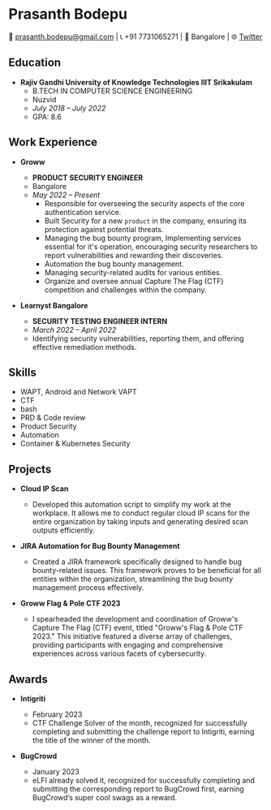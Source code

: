 # Prasanth Bodepu
📧 prasanth.bodepu@gmail.com | 📞 +91 7731065271 | 📍 Bangalore | 🌐 [Twitter](https://twitter.com/_0xPb)

## Education
- **Rajiv Gandhi University of Knowledge Technologies IIIT Srikakulam**
  - B.TECH IN COMPUTER SCIENCE ENGINEERING
  - Nuzvid
  - *July 2018 – July 2022*
  - GPA: 8.6

## Work Experience
- **Groww**
  - **PRODUCT SECURITY ENGINEER**
  - Bangalore
  - *May 2022 – Present*
    - Responsible for overseeing the security aspects of the core authentication service.
    - Built Security for a new `product` in the company, ensuring its protection against potential threats.
    - Managing the bug bounty program, Implementing services essential for it's operation, encouraging security researchers to report vulnerabilities and rewarding their discoveries.
    -  Automation the bug bounty management.
    - Managing security-related audits for various entities.
    - Organize and oversee annual Capture The Flag (CTF) competition and challenges within the company.

- **Learnyst Bangalore**
  - **SECURITY TESTING ENGINEER INTERN**
  - *March 2022 – April 2022*
  - Identifying security vulnerabilities, reporting them, and offering effective remediation methods.

## Skills
- WAPT, Android and Network VAPT
- CTF
- bash
- PRD & Code review
- Product Security
- Automation
- Container & Kubernetes Security

## Projects
- **Cloud IP Scan**
  - Developed this automation script to simplify my work at the workplace. It allows me to conduct regular cloud IP scans for the entire organization by taking inputs and generating desired scan outputs efficiently.

- **JIRA Automation for Bug Bounty Management**
  - Created a JIRA framework specifically designed to handle bug bounty-related issues. This framework proves to be beneficial for all entities within the organization, streamlining the bug bounty management process effectively.

- **Groww Flag & Pole CTF 2023**
  - I spearheaded the development and coordination of Groww's Capture The Flag (CTF) event, titled "Groww's Flag & Pole CTF 2023." This initiative featured a diverse array of challenges, providing participants with engaging and comprehensive experiences across various facets of cybersecurity.

## Awards
- **Intigriti**
  - February 2023
  - CTF Challenge Solver of the month, recognized for successfully completing and submitting the challenge report to Intigriti, earning the title of the winner of the month.

- **BugCrowd**
  - January 2023
  - eLFI already solved it, recognized for successfully completing and submitting the corresponding report to BugCrowd first, earning BugCrowd’s super cool swags as a reward.
